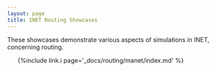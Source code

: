 ```yaml
---
layout: page
title: INET Routing Showcases
---
```


<!-- TODO: These showcases demonstrate various aspects of performing wireless network
simulations with INET. -->

These showcases demonstrate various aspects of simulations in INET, concerning routing.

<ul>
  {%include link.i page='_docs/routing/manet/index.md' %}
</ul>
